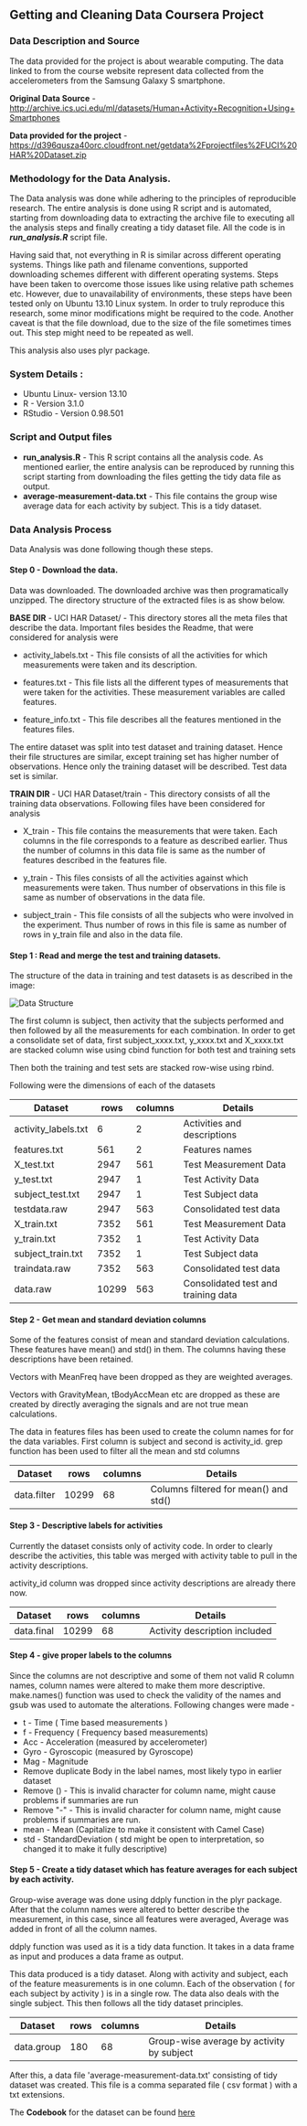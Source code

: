 ## Getting and Cleaning Data Coursera Project

### Data Description and Source

The data provided for the project is about wearable computing. The data linked to from the course website represent data collected from the accelerometers from the Samsung Galaxy S smartphone.

**Original Data Source** - http://archive.ics.uci.edu/ml/datasets/Human+Activity+Recognition+Using+Smartphones 

**Data provided for the project** - https://d396qusza40orc.cloudfront.net/getdata%2Fprojectfiles%2FUCI%20HAR%20Dataset.zip 

### Methodology for the Data Analysis.

The Data analysis was done while adhering to the principles of reproducible research. The entire analysis is done using R script and is automated, starting from downloading data to extracting the archive file to executing all the analysis steps and finally creating a tidy dataset file. All the code is in _**run_analysis.R**_ script file.

Having said that, not everything in R is similar across different operating systems. Things like path and filename conventions, supported downloading schemes different with different operating systems. Steps have been taken to overcome those issues like using relative path schemes etc. However, due to unavailability of environments, these steps have been tested only on Ubuntu 13.10 Linux system. In order to truly reproduce this research, some minor modifications might be required to the code. Another caveat is that the file download, due to the size of the file sometimes times out. This step might need to be repeated as well. 

This analysis also uses plyr package.

### System Details :
* Ubuntu Linux- version 13.10
* R - Version 3.1.0
* RStudio - Version 0.98.501 

### Script and Output files
* **run_analysis.R** - This R script contains all the analysis code. As mentioned earlier, the entire analysis can be reproduced by running this script starting from downloading the files getting the tidy data file as output.
* **average-measurement-data.txt** - This file contains the group wise average data for each activity by subject. This is a tidy dataset.

### Data Analysis Process
Data Analysis was done following though these steps.

#### Step 0 - Download the data.
Data was downloaded. The downloaded archive was then programatically unzipped. The directory structure of the extracted files is as show below.

**BASE DIR** - UCI HAR Dataset/ - This directory stores all the meta files that describe the data. Important files besides the Readme, that were considered for analysis were

* activity_labels.txt - This file consists of all the activities for which measurements were taken and its description.

* features.txt - This file lists all the different types of measurements that were taken for the activities. These measurement variables are called features.

* feature_info.txt - This file describes all the features mentioned in the features files.

The entire dataset was split into test dataset and training dataset. Hence their file structures are similar, except training set has higher number of observations. Hence only the training dataset will be described. Test data set is similar.

**TRAIN DIR** -  UCI HAR Dataset/train - This directory consists of all the training data observations. Following files have been considered for analysis

* X_train - This file contains the measurements that were taken. Each columns in the file corresponds to a feature as described earlier. Thus the number of columns in this data file is same as the number of features described in the features file.

* y_train - This files consists of all the activities against which measurements were taken. Thus number of observations in this file is same as number of observations in the data file.
 
* subject_train - This file consists of all the subjects who were involved in the experiment. Thus number of rows in this file is same as number of rows in y_train file and also in the data file.

#### Step 1 : Read and merge the test and training datasets.

The structure of the data in training and test datasets is as described in the image:

![Data Structure](https://github.com/iarrup/gettingcleaningdata/blob/master/images/data-structure.png?raw=true)


The first column is subject, then activity that the subjects performed and then followed by all the measurements for each combination.
In order to get a consolidate set of data, first subject_xxxx.txt, y_xxxx.txt and X_xxxx.txt are stacked column wise using cbind function for both test and training sets

Then both the training and test sets are stacked row-wise using rbind.

Following were the dimensions of each of the datasets

|Dataset              | rows | columns | Details                            |
|---------------------|------|---------|------------------------------------|
| activity_labels.txt |  6   | 2       | Activities and descriptions         |
| features.txt        | 561  | 2       | Features names                     |
| X_test.txt          | 2947 | 561     | Test Measurement Data              |
| y_test.txt          | 2947 | 1       | Test Activity Data                 |
| subject_test.txt    | 2947 | 1       | Test Subject data                  |
| testdata.raw        | 2947 | 563     | Consolidated test data             |
| X_train.txt         | 7352 | 561     |Test Measurement Data               |
| y_train.txt         | 7352 | 1       |Test Activity Data                  |
| subject_train.txt   | 7352 | 1       |Test Subject data                   |
| traindata.raw       | 7352 | 563     |Consolidated test data              |
| data.raw            | 10299| 563     | Consolidated test and training data|


#### Step 2 - Get mean and standard deviation columns
Some of the features consist of mean and standard deviation calculations. These features have mean() and std() in them. The columns having these descriptions have been retained.

Vectors with MeanFreq have been dropped as they are weighted averages.

Vectors with GravityMean, tBodyAccMean etc are dropped as these are created by directly averaging the signals and are not true mean calculations.

The data in features files has been used to create the column names for for the data variables. First column is subject and second is activity_id. grep function has been used to filter all the mean and std columns

|Dataset              | rows | columns | Details                               |
|---------------------|------|---------|---------------------------------------|
| data.filter         | 10299| 68      | Columns filtered for mean() and std() |


#### Step 3 - Descriptive labels for activities
Currently the dataset consists only of activity code. In order to clearly describe the activities, this table was merged with activity table to pull in the activity descriptions.

activity_id column was dropped since activity descriptions are already there now.

|Dataset              | rows | columns | Details                               |
|---------------------|------|---------|---------------------------------------|
| data.final          | 10299| 68      | Activity description included         |


#### Step 4 - give proper labels to the columns
Since the columns are not descriptive and some of them not valid R column names, column names were altered to make them more descriptive. make.names() function was used to check the validity of the names and gsub was used to automate the alterations. Following changes were made -

* t - Time ( Time based measurements )
* f - Frequency ( Frequency based measurements)
* Acc - Acceleration (measured by accelerometer)
* Gyro - Gyroscopic (measured by Gyroscope)
* Mag - Magnitude
* Remove duplicate Body in the label names, most likely typo in earlier dataset
* Remove () - This is invalid character for column name, might cause problems if summaries are run
* Remove "-" - This is invalid character for column name, might cause problems if summaries are run.
* mean - Mean (Capitalize to make it consistent with Camel Case)
* std - StandardDeviation ( std might be open to interpretation, so changed it to make it fully descriptive)


#### Step 5 - Create a tidy dataset which has feature averages for each subject by each activity.
Group-wise average was done using ddply function in the plyr package. After that the column names were altered to better describe the measurement, in this case, since all features were averaged, Average was added in front of all the column names.

ddply function was used as it is a tidy data function. It takes in a data frame as input and produces a data frame as output. 

This data produced is a tidy dataset. Along with activity and subject, each of the feature measurements is in one column. Each of the observation ( for each subject by activity ) is in a single row. The data also deals with the single subject. This then follows all the tidy dataset principles.

|Dataset              | rows | columns | Details                                  |
|---------------------|------|---------|------------------------------------------|
| data.group          | 180  | 68      | Group-wise average by activity by subject |


After this, a data file 'average-measurement-data.txt' consisting of tidy dataset was created. This file is a comma separated file ( csv format ) with a txt extensions.

The **Codebook** for the dataset can be found [here](https://github.com/iarrup/gettingcleaningdata/blob/master/Codebook.md)

